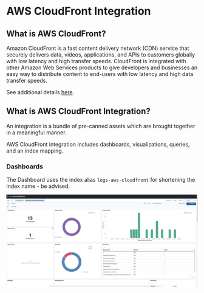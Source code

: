 # AWS CloudFront Integration

## What is AWS CloudFront?

Amazon CloudFront is a fast content delivery network (CDN) service that securely delivers data, videos, applications, and APIs to customers globally with low latency and high transfer speeds. CloudFront is integrated with other Amazon Web Services products to give developers and businesses an easy way to distribute content to end-users with low latency and high data transfer speeds.

See additional details [here](https://aws.amazon.com/cloudfront/).

## What is AWS CloudFront Integration?

An integration is a bundle of pre-canned assets which are brought together in a meaningful manner.

AWS CloudFront integration includes dashboards, visualizations, queries, and an index mapping.

### Dashboards

The Dashboard uses the index alias `logs-aws-cloudfront` for shortening the index name - be advised.

![AWS CloudFront Dashboard](../static/dashboard.png)
